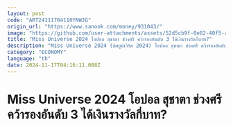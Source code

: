 ```yaml
---
layout: post
code: "ART24111704110YNWJG"
origin_url: "https://www.sanook.com/money/931043/"
image: "https://github.com/user-attachments/assets/52d5cb9f-0e82-40f5-ab22-3fadc5dd20ad"
title: "Miss Universe 2024 โอปอล สุชาตา ช่วงศรี คว้ารองอันดับ 3 ได้เงินรางวัลกี่บาท?"
description: "Miss Universe 2024 (มิสยูนิเวิร์ส 2024) โอปอล สุชาตา ช่วงศรี คว้ารองอันดับ 3 ได้เงินรางวัล จากการแข่งขันมิสยูนิเวิร์สในครั้งนี้ 1,000 ดอลลาร์สหรัฐ"
category: "ECONOMY"
language: "th"
date: 2024-11-17T04:16:11.088Z
---
```


# Miss Universe 2024 โอปอล สุชาตา ช่วงศรี คว้ารองอันดับ 3 ได้เงินรางวัลกี่บาท?